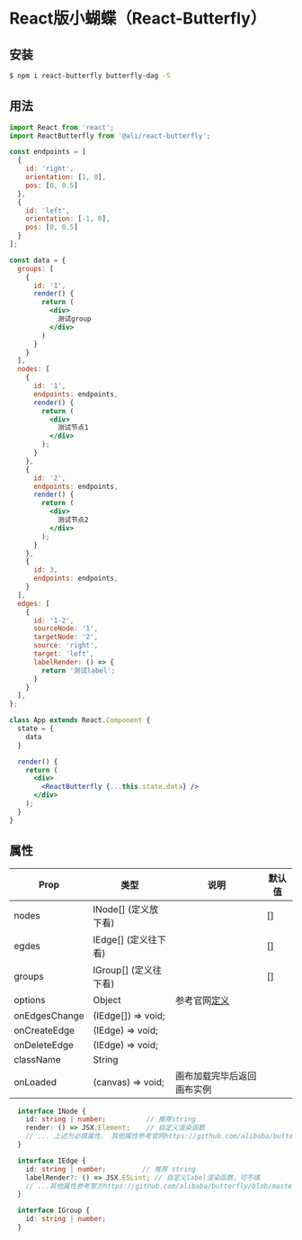 # React版小蝴蝶（React-Butterfly）

## 安装

```bash
$ npm i react-butterfly butterfly-dag -S
```

## 用法

```jsx
import React from 'react';
import ReactButterfly from '@ali/react-butterfly';

const endpoints = [
  {
    id: 'right',
    orientation: [1, 0],
    pos: [0, 0.5]
  },
  {
    id: 'left',
    orientation: [-1, 0],
    pos: [0, 0.5]
  }
];

const data = {
  groups: [
    {
      id: '1',
      render() {
        return (
          <div>
            测试group
          </div>
        )
      }
    }
  ],
  nodes: [
    {
      id: '1',
      endpoints: endpoints,
      render() {
        return (
          <div>
            测试节点1
          </div>
        );
      }
    },
    {
      id: '2',
      endpoints: endpoints,
      render() {
        return (
          <div>
            测试节点2
          </div>
        );
      }
    },
    {
      id: 3,
      endpoints: endpoints,
    }
  ],
  edges: [
    {
      id: '1-2',
      sourceNode: '1',
      targetNode: '2',
      source: 'right',
      target: 'left',
      labelRender: () => {
        return '测试label';
      }
    }
  ],
};

class App extends React.Component {
  state = {
    data
  }

  render() {
    return (
      <div>
        <ReactButterfly {...this.state.data} />
      </div>
    );
  }
}
```

## 属性

| Prop | 类型 | 说明 | 默认值 |
| --- | --- | --- | --- |
| nodes | INode[] (定义放下看) | | []|
| egdes | IEdge[] (定义往下看) | | [] |
| groups | IGroup[] (定义往下看) |   | [] |
| options | Object | 参考官网[定义](https://github.com/alibaba/butterfly/blob/master/docs/zh-CN/canvas.md#canvas-attr) | | |
| onEdgesChange | (IEdge[]) => void; | | |
| onCreateEdge | (IEdge) => void; | | |
| onDeleteEdge | (IEdge) => void; | | |
| className | String | | |
| onLoaded | (canvas) => void; | 画布加载完毕后返回画布实例| |



```ts
  interface INode {
    id: string | number;          // 推荐string
    render: () => JSX.Element;    // 自定义渲染函数
    // ... 上述为必填属性， 其他属性参考官网https://github.com/alibaba/butterfly/blob/master/docs/zh-CN/node.md#node-attr
  }

  interface IEdge {
    id: string | number;         // 推荐 string
    labelRender?: () => JSX.ESLint; // 自定义label渲染函数，可不填
    // ...其他属性参考官方https://github.com/alibaba/butterfly/blob/master/docs/zh-CN/edge.md
  }

  interface IGroup {
    id: string | number;
  }
```
